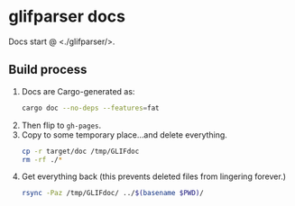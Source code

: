 # glifparser docs

Docs start @ <./glifparser/>.

## Build process

1. Docs are Cargo-generated as:
    ```bash
    cargo doc --no-deps --features=fat
    ```
2. Then flip to `gh-pages`.
3. Copy to some temporary place…and delete everything.
    ```bash
    cp -r target/doc /tmp/GLIFdoc
    rm -rf ./*
    ```
4. Get everything back (this prevents deleted files from lingering forever.)
    ```bash
    rsync -Paz /tmp/GLIFdoc/ ../$(basename $PWD)/
    ```
